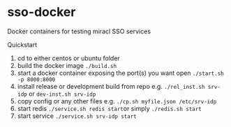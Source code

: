 # sso-docker
Docker containers for testing miracl SSO services

Quickstart

1. cd to either centos or ubuntu folder
1. build the docker image `./build.sh`
1. start a docker container exposing the port(s) you want open `./start.sh -p 8000:8000`
1. install release or development build from repo e.g. `./rel_inst.sh srv-idp` or `dev-inst.sh srv-idp`
1. copy config or any other files e.g. `./cp.sh myfile.json /etc/srv-idp`
1. start redis `./service.sh redis start`or simply `./redis.sh start`
1. start service `./service.sh srv-idp start`
